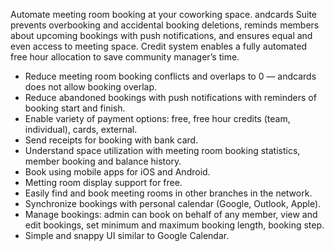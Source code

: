 Automate meeting room booking at your coworking space. andcards Suite prevents overbooking and accidental booking deletions, reminds members about upcoming bookings with push notifications, and ensures equal and even access to meeting space. Credit system enables a fully automated free hour allocation to save community manager’s time.

- Reduce meeting room booking conflicts and overlaps to 0 — andcards does not allow booking overlap.
- Reduce abandoned bookings with push notifications with reminders of booking start and finish.
- Enable variety of payment options: free, free hour credits (team, individual), cards, external.
- Send receipts for booking with bank card.
- Understand space utilization with meeting room booking statistics, member booking and balance history.
- Book using mobile apps for iOS and Android.
- Metting room display support for free.
- Easily find and book meeting rooms in other branches in the network.
- Synchronize bookings with personal calendar (Google, Outlook, Apple).
- Manage bookings: admin can book on behalf of any member, view and edit bookings, set minimum and maximum booking length, booking step.
- Simple and snappy UI similar to Google Calendar.

